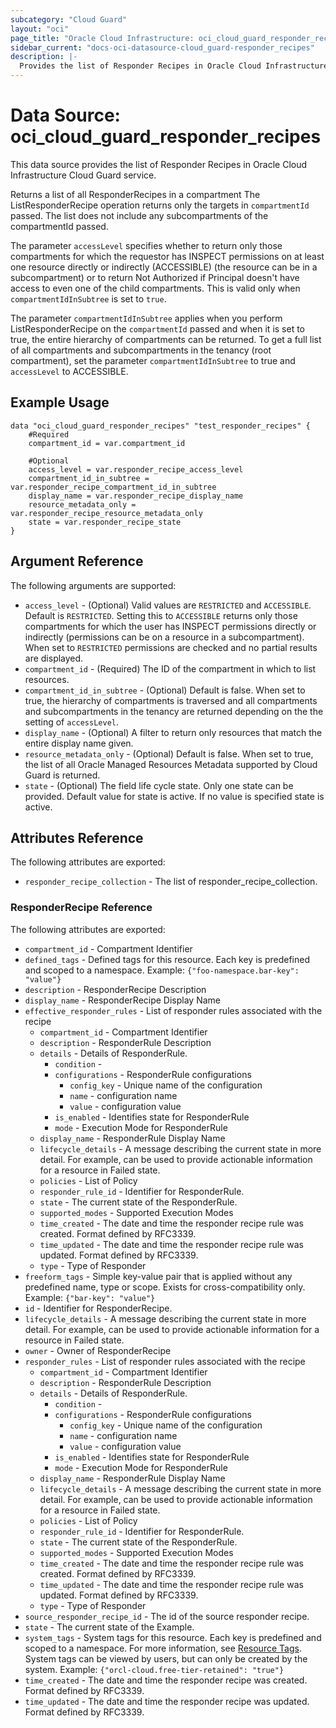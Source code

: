 ```yaml
---
subcategory: "Cloud Guard"
layout: "oci"
page_title: "Oracle Cloud Infrastructure: oci_cloud_guard_responder_recipes"
sidebar_current: "docs-oci-datasource-cloud_guard-responder_recipes"
description: |-
  Provides the list of Responder Recipes in Oracle Cloud Infrastructure Cloud Guard service
---
```


# Data Source: oci_cloud_guard_responder_recipes
This data source provides the list of Responder Recipes in Oracle Cloud Infrastructure Cloud Guard service.

Returns a list of all ResponderRecipes in a compartment
The ListResponderRecipe operation returns only the targets in `compartmentId` passed.
The list does not include any subcompartments of the compartmentId passed.

The parameter `accessLevel` specifies whether to return only those compartments for which the
requestor has INSPECT permissions on at least one resource directly
or indirectly (ACCESSIBLE) (the resource can be in a subcompartment) or to return Not Authorized if
Principal doesn't have access to even one of the child compartments. This is valid only when
`compartmentIdInSubtree` is set to `true`.

The parameter `compartmentIdInSubtree` applies when you perform ListResponderRecipe on the
`compartmentId` passed and when it is set to true, the entire hierarchy of compartments can be returned.
To get a full list of all compartments and subcompartments in the tenancy (root compartment),
set the parameter `compartmentIdInSubtree` to true and `accessLevel` to ACCESSIBLE.


## Example Usage

```hcl
data "oci_cloud_guard_responder_recipes" "test_responder_recipes" {
	#Required
	compartment_id = var.compartment_id

	#Optional
	access_level = var.responder_recipe_access_level
	compartment_id_in_subtree = var.responder_recipe_compartment_id_in_subtree
	display_name = var.responder_recipe_display_name
	resource_metadata_only = var.responder_recipe_resource_metadata_only
	state = var.responder_recipe_state
}
```

## Argument Reference

The following arguments are supported:

* `access_level` - (Optional) Valid values are `RESTRICTED` and `ACCESSIBLE`. Default is `RESTRICTED`. Setting this to `ACCESSIBLE` returns only those compartments for which the user has INSPECT permissions directly or indirectly (permissions can be on a resource in a subcompartment). When set to `RESTRICTED` permissions are checked and no partial results are displayed. 
* `compartment_id` - (Required) The ID of the compartment in which to list resources.
* `compartment_id_in_subtree` - (Optional) Default is false. When set to true, the hierarchy of compartments is traversed and all compartments and subcompartments in the tenancy are returned depending on the the setting of `accessLevel`. 
* `display_name` - (Optional) A filter to return only resources that match the entire display name given.
* `resource_metadata_only` - (Optional) Default is false. When set to true, the list of all Oracle Managed Resources Metadata supported by Cloud Guard is returned. 
* `state` - (Optional) The field life cycle state. Only one state can be provided. Default value for state is active. If no value is specified state is active.


## Attributes Reference

The following attributes are exported:

* `responder_recipe_collection` - The list of responder_recipe_collection.

### ResponderRecipe Reference

The following attributes are exported:

* `compartment_id` - Compartment Identifier
* `defined_tags` - Defined tags for this resource. Each key is predefined and scoped to a namespace. Example: `{"foo-namespace.bar-key": "value"}` 
* `description` - ResponderRecipe Description
* `display_name` - ResponderRecipe Display Name
* `effective_responder_rules` - List of responder rules associated with the recipe
	* `compartment_id` - Compartment Identifier
	* `description` - ResponderRule Description
	* `details` - Details of ResponderRule.
		* `condition` - 
		* `configurations` - ResponderRule configurations
			* `config_key` - Unique name of the configuration
			* `name` - configuration name
			* `value` - configuration value
		* `is_enabled` - Identifies state for ResponderRule
		* `mode` - Execution Mode for ResponderRule
	* `display_name` - ResponderRule Display Name
	* `lifecycle_details` - A message describing the current state in more detail. For example, can be used to provide actionable information for a resource in Failed state.
	* `policies` - List of Policy
	* `responder_rule_id` - Identifier for ResponderRule.
	* `state` - The current state of the ResponderRule.
	* `supported_modes` - Supported Execution Modes
	* `time_created` - The date and time the responder recipe rule was created. Format defined by RFC3339.
	* `time_updated` - The date and time the responder recipe rule was updated. Format defined by RFC3339.
	* `type` - Type of Responder
* `freeform_tags` - Simple key-value pair that is applied without any predefined name, type or scope. Exists for cross-compatibility only. Example: `{"bar-key": "value"}` 
* `id` - Identifier for ResponderRecipe.
* `lifecycle_details` - A message describing the current state in more detail. For example, can be used to provide actionable information for a resource in Failed state.
* `owner` - Owner of ResponderRecipe
* `responder_rules` - List of responder rules associated with the recipe
	* `compartment_id` - Compartment Identifier
	* `description` - ResponderRule Description
	* `details` - Details of ResponderRule.
		* `condition` - 
		* `configurations` - ResponderRule configurations
			* `config_key` - Unique name of the configuration
			* `name` - configuration name
			* `value` - configuration value
		* `is_enabled` - Identifies state for ResponderRule
		* `mode` - Execution Mode for ResponderRule
	* `display_name` - ResponderRule Display Name
	* `lifecycle_details` - A message describing the current state in more detail. For example, can be used to provide actionable information for a resource in Failed state.
	* `policies` - List of Policy
	* `responder_rule_id` - Identifier for ResponderRule.
	* `state` - The current state of the ResponderRule.
	* `supported_modes` - Supported Execution Modes
	* `time_created` - The date and time the responder recipe rule was created. Format defined by RFC3339.
	* `time_updated` - The date and time the responder recipe rule was updated. Format defined by RFC3339.
	* `type` - Type of Responder
* `source_responder_recipe_id` - The id of the source responder recipe.
* `state` - The current state of the Example.
* `system_tags` - System tags for this resource. Each key is predefined and scoped to a namespace. For more information, see [Resource Tags](https://docs.cloud.oracle.com/iaas/Content/General/Concepts/resourcetags.htm). System tags can be viewed by users, but can only be created by the system.  Example: `{"orcl-cloud.free-tier-retained": "true"}` 
* `time_created` - The date and time the responder recipe was created. Format defined by RFC3339.
* `time_updated` - The date and time the responder recipe was updated. Format defined by RFC3339.

